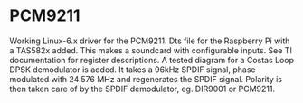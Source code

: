 # PCM9211

Working Linux-6.x driver for the PCM9211. Dts file for the Raspberry Pi with a TAS582x added. This makes a soundcard with configurable inputs. See TI documentation for register descriptions.
A tested diagram for a Costas Loop DPSK demodulator is added. It takes a 96kHz SPDIF signal, phase modulated with 24.576 MHz and regenerates the SPDIF signal. Polarity is then taken care of by the SPDIF demodulator, eg. DIR9001 or PCM9211.
